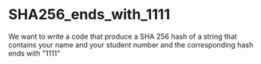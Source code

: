 # SHA256_ends_with_1111
We want to write a code that produce a SHA 256 hash of a string that contains your name and your student number and the corresponding hash ends with "1111"
